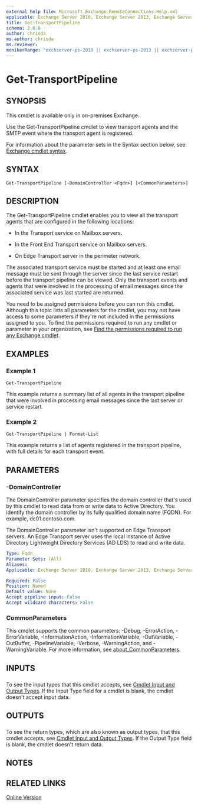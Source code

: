 ```yaml
---
external help file: Microsoft.Exchange.RemoteConnections-Help.xml
applicable: Exchange Server 2010, Exchange Server 2013, Exchange Server 2016, Exchange Server 2019
title: Get-TransportPipeline
schema: 2.0.0
author: chrisda
ms.author: chrisda
ms.reviewer:
monikerRange: "exchserver-ps-2010 || exchserver-ps-2013 || exchserver-ps-2016 || exchserver-ps-2019"
---
```


# Get-TransportPipeline

## SYNOPSIS
This cmdlet is available only in on-premises Exchange.

Use the Get-TransportPipeline cmdlet to view transport agents and the SMTP event where the transport agent is registered.

For information about the parameter sets in the Syntax section below, see [Exchange cmdlet syntax](https://docs.microsoft.com/powershell/exchange/exchange-server/exchange-cmdlet-syntax).

## SYNTAX

```
Get-TransportPipeline [-DomainController <Fqdn>] [<CommonParameters>]
```

## DESCRIPTION
The Get-TransportPipeline cmdlet enables you to view all the transport agents that are configured in the following locations:

- In the Transport service on Mailbox servers.

- In the Front End Transport service on Mailbox servers.

- On Edge Transport server in the perimeter network.

The associated transport service must be started and at least one email message must be sent through the server since the last service restart before the transport pipeline can be viewed. Only the transport events and agents that were involved in the processing of email messages since the associated service was last started are returned.

You need to be assigned permissions before you can run this cmdlet. Although this topic lists all parameters for the cmdlet, you may not have access to some parameters if they're not included in the permissions assigned to you. To find the permissions required to run any cmdlet or parameter in your organization, see [Find the permissions required to run any Exchange cmdlet](https://docs.microsoft.com/powershell/exchange/exchange-server/find-exchange-cmdlet-permissions).

## EXAMPLES

### Example 1
```
Get-TransportPipeline
```

This example returns a summary list of all agents in the transport pipeline that were involved in processing email messages since the last server or service restart.

### Example 2
```
Get-TransportPipeline | Format-List
```

This example returns a list of agents registered in the transport pipeline, with full details for each transport event.

## PARAMETERS

### -DomainController
The DomainController parameter specifies the domain controller that's used by this cmdlet to read data from or write data to Active Directory. You identify the domain controller by its fully qualified domain name (FQDN). For example, dc01.contoso.com.

The DomainController parameter isn't supported on Edge Transport servers. An Edge Transport server uses the local instance of Active Directory Lightweight Directory Services (AD LDS) to read and write data.

```yaml
Type: Fqdn
Parameter Sets: (All)
Aliases:
Applicable: Exchange Server 2010, Exchange Server 2013, Exchange Server 2016, Exchange Server 2019

Required: False
Position: Named
Default value: None
Accept pipeline input: False
Accept wildcard characters: False
```

### CommonParameters
This cmdlet supports the common parameters: -Debug, -ErrorAction, -ErrorVariable, -InformationAction, -InformationVariable, -OutVariable, -OutBuffer, -PipelineVariable, -Verbose, -WarningAction, and -WarningVariable. For more information, see [about_CommonParameters](https://go.microsoft.com/fwlink/p/?LinkID=113216).

## INPUTS

###  
To see the input types that this cmdlet accepts, see [Cmdlet Input and Output Types](https://go.microsoft.com/fwlink/p/?LinkId=616387). If the Input Type field for a cmdlet is blank, the cmdlet doesn't accept input data.

## OUTPUTS

###  
To see the return types, which are also known as output types, that this cmdlet accepts, see [Cmdlet Input and Output Types](https://go.microsoft.com/fwlink/p/?LinkId=616387). If the Output Type field is blank, the cmdlet doesn't return data.

## NOTES

## RELATED LINKS

[Online Version](https://technet.microsoft.com/library/b5741539-21d0-475d-b4a7-c6355d7b1c0b.aspx)
